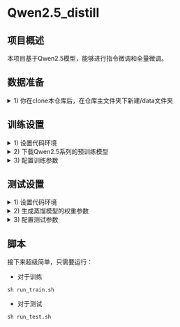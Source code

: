 # Qwen2.5_distill
## 项目概述

本项目基于Qwen2.5模型，能够进行指令微调和全量微调。

## 数据准备

<details>
  <summary>1) 你在clone本仓库后，在仓库主文件夹下新建/data文件夹</summary>

  <summary>2) 在/data文件夹下新建train_data.json和val_data.json文件，json文件的数据组织格式如下：</summary>

  ```json
  [
    {
        "noisy_text": "...",
        "think": "...",
        "output": {
            "output": "...",
            "if_complete": "是或否"
        }
    },
    ...
  ]
  ```

<summary>3) 在/data文件夹下新建prompt.txt文件，文件内容如下：</summary>

```bash
你负责对 ASR(语音转文本) 的输出文本做修复。

我们的场景是 MOBA 类型的游戏《王者荣耀》，玩家可以在游戏中通过语音与别的玩家交流，语音被 ASR 模块转换为文本。需要注意的是，尽管文本是《王者荣耀》场景下的文本，但文本内容也会存在与游戏无关为用户闲聊的情况，且由于以下原因 ASR 文本并不完美，需要修复。

第一，玩家发言包含一些不流利的因素，导致 ASR 预测出的文本不便于其他玩家理解，需要流利化：
...

```
</details>

## 训练设置
<details>
  <summary>1) 设置代码环境</summary>
  <br>

  - 我们的环境如下：

  ```
  CUDA 12.1

  Python 3.12

  PyTorch 2.2
  ```

  - 你需要安装的包在 [requirements.txt](https://github.com/DSLJDI/Qwen2.5_distill/blob/main/requirements.txt)

  ```bash
pip install -r requirements.txt
  ```

</details>

<details>
  <summary>2) 下载Qwen2.5系列的预训练模型</summary>
  <br>

  - 你需要从Hugging Face下载Qwen2.5系列的预训练模型，下载链接为：[Qwen2.5](https://huggingface.co/Qwen/)
  - 建议3B以上的模型直接下载到本地，避免占用本地缓存空间（对于3B以下模型，可以直接采用Hugging Face加载的方式如"Qwen/Qwen2.5-0.5B-Instruct"）.

</details>
<details>
  <summary>3) 配置训练参数</summary>

  ```bash
  # 路径配置
  TRAIN_DATA="你的训练数据路径"
  VAL_DATA="你的验证数据路径"
  OUTPUT_DIR="模型输出路径"
  ORIGINAL_MODEL="预训练模型路径"
  prompt_path="prompt文件路径"

  # 训练参数
  fp16=true                  # 开启FP16训练
  use_lora=true              # 启用LoRA微调
  gradient_checkpointing=false # LoRA微调时关闭梯度检查点
  ```

</details>

## 测试设置

<details>
  <summary>1) 设置代码环境</summary>
  <br>

  - 和训练部分一致。


</details>

<details>
  <summary>2) 生成蒸馏模型的权重参数</summary>
  <br>

  - 如果采用DeepSpeed进行训练，你需要在训练完成后，执行以下代码，生成蒸馏模型的权重参数，生成的权重参数会存储在模型输出路径下的final_checkpoint文件夹中。

  ```bash
python OUTPUT_DIR/final_checkpoint/zero_to_fp32.py OUTPUT_DIR/final_checkpoint OUTPUT_DIR/final_checkpoint
  ```

</details>

<details>
  <summary>3) 配置测试参数</summary>

  ```bash
  # 路径配置
  TEST_DATA="你的测试文件路径，要求为CSV文件"
  OUTPUT_DIR="模型输出路径下的final_checkpoint文件夹"
  prompt_path="prompt文件路径"

  # 训练参数
  input_cloumn_name                 # 用于测试的数据所在的列名
  output_cloumn_name              # 模型的输出结果存储的列名
  use_lora=true              # 启用LoRA微调
  ```

</details>

## 脚本

接下来超级简单，只需要运行：

 - 对于训练
```
sh run_train.sh
```

 - 对于测试
```
sh run_test.sh
```

